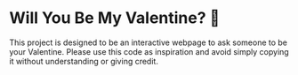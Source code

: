 # Will You Be My Valentine? 💌

This project is designed to be an interactive webpage to ask someone to be your Valentine. Please use this code as inspiration and avoid simply copying it without understanding or giving credit.

